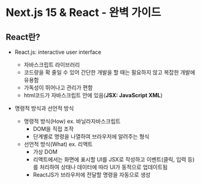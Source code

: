 # Next.js 15 & React - 완벽 가이드 <Udemy>

## React란?

- React.js: interactive user interface
    - 자바스크립트 라이브러리
    - 코드량을 확 줄일 수 있어 간단한 개발을 할 때는 필요하지 않고 복잡한 개발에 유용함
    - 가독성이 뛰어나고 관리가 편함
    - html코드가 자바스크립트 안에 있음(**JSX: JavaScript XML**)

- 명령적 방식과 선언적 방식
    - 명령적 방식(How) ex. 바닐라자바스크립트
        - DOM을 직접 조작
        - 단계별로 명령을 나열하여 브라우저에 알려주는 형식
    - 선언적 방식(What) ex. 리액트
        - 가상 DOM
        - 리액트에서는 화면에 표시할 UI를 JSX로 작성하고 이벤트(클릭, 입력 등)를 처리하여 상태나 데이터에 따라 UI가 동적으로 업데이트됨
        - ReactJS가 브라우저에 전달할 명령을 자동으로 생성
